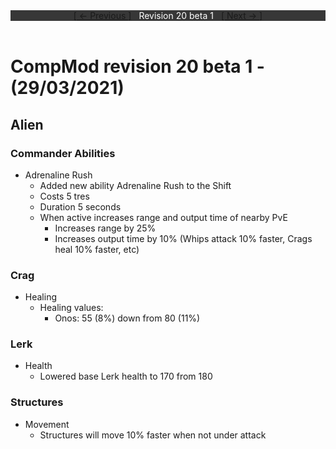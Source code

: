 <div style="width:100%;background-color:#373737;color:#FFFFFF;text-align:center">
<div style="display:inline-block;float:left;padding-left:20%">
<a href="revision19">
[ <- Previous ]
</a>
</div>
<div style="display:inline-block;">
Revision 20 beta 1
</div>
<div style="display:inline-block;float:right;padding-right:20%">
<a href="revision20b2">
[ Next -> ]
</a>
</div>
</div>

<br />

# CompMod revision 20 beta 1 - (29/03/2021)
## Alien

### Commander Abilities
* Adrenaline Rush
  * Added new ability Adrenaline Rush to the Shift
  * Costs 5 tres
  * Duration 5 seconds
  * When active increases range and output time of nearby PvE
    * Increases range by 25%
    * Increases output time by 10% (Whips attack 10% faster, Crags heal 10% faster, etc)

### Crag
* Healing
  * Healing values:
    * Onos: 55  (8%) down from 80 (11%)

### Lerk
* Health
  * Lowered base Lerk health to 170 from 180

### Structures
* Movement
  * Structures will move 10% faster when not under attack

<br/>

